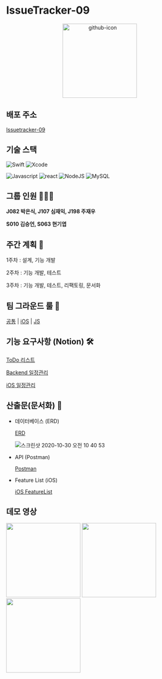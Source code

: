 # IssueTracker-09

<p align="center">
<img src="https://github.com/qkrdmstlr3/svg-icon-animation/blob/master/github-icon/github-icon.gif" alt="github-icon" width="200" height="200" />
</p>

## 배포 주소

[Issuetracker-09](http://101.101.218.244/)

## 기술 스택

![Swift](https://img.shields.io/badge/swift-v5.1-orange?logo=swift)
![Xcode](https://img.shields.io/badge/xcode-v12.1-blue?logo=xcode)

![Javascript](https://img.shields.io/badge/javascript-ES6+-yellow?logo=javascript)
![react](https://img.shields.io/badge/react-0.0-9cf?logo=react)
![NodeJS](https://img.shields.io/badge/node.js-v12.18.3-green?logo=node.js)
![MySQL](https://img.shields.io/badge/mysql-v5.7.32-blue?logo=mysql)

## 그룹 인원 🧑🏻‍💻

**J082 박은식, J107 심재익, J198 주재우**

**S010 김승언, S063 현기엽**

## 주간 계획 📒

1주차 : 설계, 기능 개발

2주차 : 기능 개발, 테스트

3주차 : 기능 개발, 테스트, 리팩토링, 문서화

## 팀 그라운드 룰 🙆

[공통](<https://github.com/boostcamp-2020/IssueTracker-09/wiki/(%ED%8C%80%EA%B7%B8%EB%9D%BC%EC%9A%B4%EB%93%9C%EB%A3%B0)---%EA%B3%B5%ED%86%B5>) |
[iOS](<https://github.com/boostcamp-2020/IssueTracker-09/wiki/(%ED%8C%80%EA%B7%B8%EB%9D%BC%EC%9A%B4%EB%93%9C%EB%A3%B0)---iOS>) |
[JS](<https://github.com/boostcamp-2020/IssueTracker-09/wiki/(%ED%8C%80%EA%B7%B8%EB%9D%BC%EC%9A%B4%EB%93%9C%EB%A3%B0)-%EC%9B%B9>)

## 기능 요구사항 (Notion) 🛠

[ToDo 리스트](https://www.notion.so/092aa8b7eeb94aa484405429d1d30441)

[Backend 일정관리](https://github.com/boostcamp-2020/IssueTracker-09/projects/2)

[iOS 일정관리](https://github.com/boostcamp-2020/IssueTracker-09/projects/1)

## 산출문(문서화) 📑

- 데이터베이스 (ERD)

  [ERD](https://www.erdcloud.com/d/zahixjNPz8acSNZAB)

  ![스크린샷 2020-10-30 오전 10 40 53](https://user-images.githubusercontent.com/57888770/97650172-7714bc00-1a9c-11eb-895e-bf75221c0ed7.png)

- API (Postman)

  [Postman](https://documenter.getpostman.com/view/12373515/TVYJ7dN1)

- Feature List (iOS)

  [iOS FeatureList](https://docs.google.com/spreadsheets/d/1c4khN9WnOH5Y188t8uiwruJ2TbhPEZDRNfFqx7ItewE/edit#gid=0)

## 데모 영상

<img src="https://user-images.githubusercontent.com/16751025/97651361-29e61980-1a9f-11eb-8d7b-83b04c0aaed3.gif" width=200px> <img src="https://user-images.githubusercontent.com/57888770/97651315-091dc400-1a9f-11eb-8375-0e5fbf4c901b.gif" width=200px> <img src="https://user-images.githubusercontent.com/57888770/97651319-0a4ef100-1a9f-11eb-99cd-b039ccd66c68.gif" width=200px>
